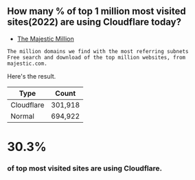 ## How many % of top 1 million most visited sites(2022) are using Cloudflare today?


- [The Majestic Million](https://majestic.com/reports/majestic-million)
```
The million domains we find with the most referring subnets
Free search and download of the top million websites, from majestic.com.
```


Here's the result.


| Type | Count |
| --- | --- | 
| Cloudflare | 301,918 |
| Normal | 694,922 |


# 30.3%
### of top most visited sites are using Cloudflare.
